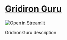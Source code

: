 # [Gridiron Guru](https://gridiron-guru.streamlit.app/)

[![Open in Streamlit](https://static.streamlit.io/badges/streamlit_badge_black_white.svg)](https://share.streamlit.io/your-username/your-repo-name/app.py)

Gridiron Guru description
